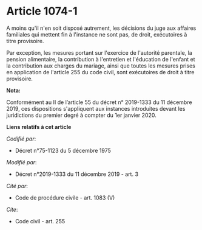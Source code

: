 # Article 1074-1

A moins qu'il n'en soit disposé autrement, les décisions du juge aux affaires familiales qui mettent fin à l'instance ne sont
pas, de droit, exécutoires à titre provisoire.

Par exception, les mesures portant sur l'exercice de l'autorité parentale, la pension alimentaire, la contribution à
l'entretien et l'éducation de l'enfant et la contribution aux charges du mariage, ainsi que toutes les mesures prises en
application de l'article 255 du code civil, sont exécutoires de droit à titre provisoire.

**Nota:**

Conformément au II de l’article 55 du décret n° 2019-1333 du 11 décembre 2019, ces dispositions s'appliquent aux instances
introduites devant les juridictions du premier degré à compter du 1er janvier 2020.

**Liens relatifs à cet article**

_Codifié par_:

  - Décret n°75-1123 du 5 décembre 1975

_Modifié par_:

  - Décret n°2019-1333 du 11 décembre 2019 - art. 3

_Cité par_:

  - Code de procédure civile - art. 1083 (V)

_Cite_:

  - Code civil - art. 255
